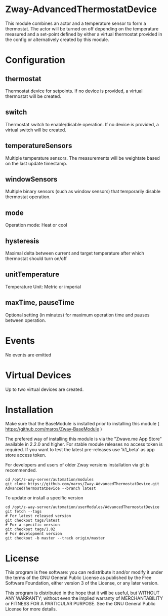 # Zway-AdvancedThermostatDevice

This module combines an actor and a temperature sensor to form a thermostat. 
The actor will be turned on off depending on the temperature measured and a 
set-point defined by either a virtual thermostat provided in the config
or alternatively created by this module.

# Configuration

## thermostat

Thermostat device for setpoints. If no device is provided, a virtual 
thermostat will be created.

## switch

Thermostat switch to enable/disable operation. If no device is provided, a 
virtual switch will be created.

## temperatureSensors

Multiple temperature sensors. The measurements will be weightate based on 
the last update timestamp.

## windowSensors

Multiple binary sensors (such as window sensors) that temporarily disable
thermostat operation.

## mode

Operation mode: Heat or cool

## hysteresis

Maximal delta between current and target temperature after which thermostat 
should turn on/off

## unitTemperature

Temperature Unit: Metric or imperial

## maxTime, pauseTime

Optional setting (in minutes) for maximum operation time and pauses between
operation.

# Events

No events are emitted

# Virtual Devices

Up to two virtual devices are created.

# Installation

Make sure that the BaseModule is installed prior to installing this module 
( https://github.com/maros/Zway-BaseModule )

The prefered way of installing this module is via the "Zwave.me App Store"
available in 2.2.0 and higher. For stable module releases no access token is 
required. If you want to test the latest pre-releases use 'k1_beta' as 
app store access token.

For developers and users of older Zway versions installation via git is 
recommended.

```shell
cd /opt/z-way-server/automation/modules
git clone https://github.com/maros/Zway-AdvancedThermostatDevice.git AdvancedThermostatDevice --branch latest
```

To update or install a specific version
```shell
cd /opt/z-way-server/automation/userModules/AdvancedThermostatDevice
git fetch --tags
# For latest released version
git checkout tags/latest
# For a specific version
git checkout tags/1.02
# For development version
git checkout -b master --track origin/master
```

# License

This program is free software: you can redistribute it and/or modify
it under the terms of the GNU General Public License as published by
the Free Software Foundation, either version 3 of the License, or any 
later version.

This program is distributed in the hope that it will be useful,
but WITHOUT ANY WARRANTY; without even the implied warranty of
MERCHANTABILITY or FITNESS FOR A PARTICULAR PURPOSE. See the
GNU General Public License for more details.
